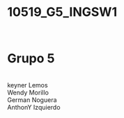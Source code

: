  # 10519_G5_INGSW1
# <br> Grupo 5
<br>keyner Lemos
<br>Wendy Morillo
<br>German Noguera
<br>AnthonY Izquierdo
